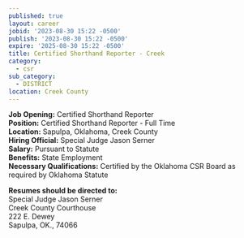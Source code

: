```yaml
---
published: true
layout: career
jobid: '2023-08-30 15:22 -0500'
publish: '2023-08-30 15:22 -0500'
expire: '2025-08-30 15:22 -0500'
title: Certified Shorthand Reporter - Creek
category:
  - csr
sub_category:
  - DISTRICT
location: Creek County
---
```

**Job Opening:** Certified Shorthand Reporter  
**Position:** Certified Shorthand Reporter - Full Time  
**Location:** Sapulpa, Oklahoma, Creek County  
**Hiring Official:** Special Judge Jason Serner  
**Salary:** Pursuant to Statute  
**Benefits:** State Employment  
**Necessary Qualifications:** Certified by the Oklahoma CSR Board as required by Oklahoma Statute  

**Resumes should be directed to:**  
Special Judge Jason Serner  
Creek County Courthouse  
222 E. Dewey  
Sapulpa, OK., 74066  

